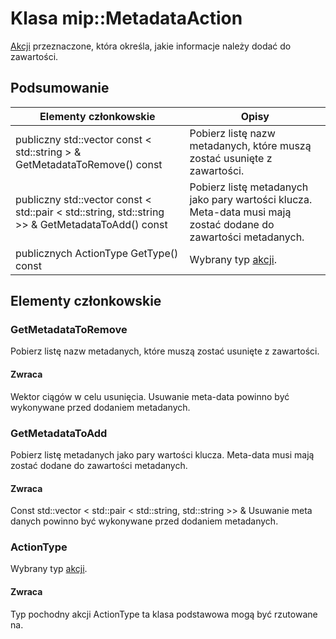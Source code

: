 # <a name="class-mipmetadataaction"></a>Klasa mip::MetadataAction 
[Akcji](#classmip_1_1_action) przeznaczone, która określa, jakie informacje należy dodać do zawartości.
  
## <a name="summary"></a>Podsumowanie
 Elementy członkowskie                        | Opisy                                
--------------------------------|---------------------------------------------
publiczny std::vector const < std::string > & GetMetadataToRemove() const  |  Pobierz listę nazw metadanych, które muszą zostać usunięte z zawartości.
publiczny std::vector const < std::pair < std::string, std::string >> & GetMetadataToAdd() const  |  Pobierz listę metadanych jako pary wartości klucza. Meta-data musi mają zostać dodane do zawartości metadanych.
publicznych ActionType GetType() const  |  Wybrany typ [akcji](#classmip_1_1_action).
  
## <a name="members"></a>Elementy członkowskie
  
### <a name="getmetadatatoremove"></a>GetMetadataToRemove
Pobierz listę nazw metadanych, które muszą zostać usunięte z zawartości.
  
#### <a name="returns"></a>Zwraca
Wektor ciągów w celu usunięcia. Usuwanie meta-data powinno być wykonywane przed dodaniem metadanych.
  
### <a name="getmetadatatoadd"></a>GetMetadataToAdd
Pobierz listę metadanych jako pary wartości klucza. Meta-data musi mają zostać dodane do zawartości metadanych.
  
#### <a name="returns"></a>Zwraca
Const std::vector < std::pair < std::string, std::string >> & Usuwanie meta danych powinno być wykonywane przed dodaniem metadanych.
  
### <a name="actiontype"></a>ActionType
Wybrany typ [akcji](#classmip_1_1_action).
  
#### <a name="returns"></a>Zwraca
Typ pochodny akcji ActionType ta klasa podstawowa mogą być rzutowane na.